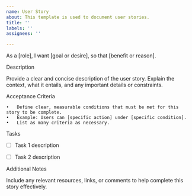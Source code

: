 ```yaml
---
name: User Story
about: This template is used to document user stories.
title: ''
labels: ''
assignees: ''

---
```


As a [role],
I want [goal or desire],
so that [benefit or reason].

Description

Provide a clear and concise description of the user story. Explain the context, what it entails, and any important details or constraints.

Acceptance Criteria

	•	Define clear, measurable conditions that must be met for this story to be complete.
	•	Example: Users can [specific action] under [specific condition].
	•	List as many criteria as necessary.

Tasks

- [ ] Task 1 description
- [ ] Task 2 description
	

Additional Notes

Include any relevant resources, links, or comments to help complete this story effectively.
